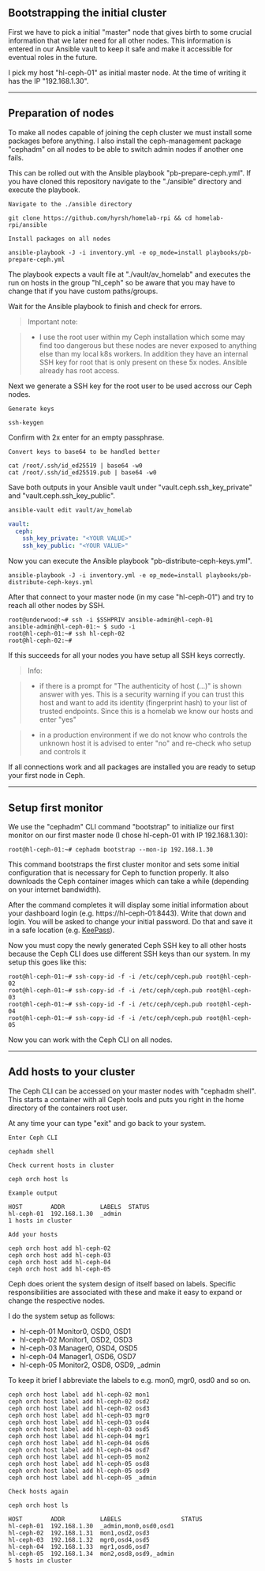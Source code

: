## Bootstrapping the initial cluster

First we have to pick a initial "master" node that gives birth to some crucial information that we later need for all other nodes. This information is entered in our Ansible vault to keep it safe and make it accessible for eventual roles in the future.

I pick my host "hl-ceph-01" as initial master node. At the time of writing it has the IP "192.168.1.30".

<hr>

## Preparation of nodes

To make all nodes capable of joining the ceph cluster we must install some packages before anything. I also install the ceph-management package "cephadm" on all nodes to be able to switch admin nodes if another one fails.

This can be rolled out with the Ansible playbook "pb-prepare-ceph.yml". If you have cloned this repository navigate to the "./ansible" directory and execute the playbook.

`Navigate to the ./ansible directory`

```shell
git clone https://github.com/hyrsh/homelab-rpi && cd homelab-rpi/ansible
```

`Install packages on all nodes`

```shell
ansible-playbook -J -i inventory.yml -e op_mode=install playbooks/pb-prepare-ceph.yml
```

The playbook expects a vault file at "./vault/av_homelab" and executes the run on hosts in the group "hl_ceph" so be aware that you may have to change that if you have custom paths/groups.

Wait for the Ansible playbook to finish and check for errors.

> Important note:

> - I use the root user within my Ceph installation which some may find too dangerous but these nodes are never exposed to anything else than my local k8s workers. In addition they have an internal SSH key for root that is only present on these 5x nodes. Ansible already has root access.

Next we generate a SSH key for the root user to be used accross our Ceph nodes.

`Generate keys`

```shell
ssh-keygen
```

Confirm with 2x enter for an empty passphrase.


`Convert keys to base64 to be handled better`

```shell
cat /root/.ssh/id_ed25519 | base64 -w0
cat /root/.ssh/id_ed25519.pub | base64 -w0
```

Save both outputs in your Ansible vault under "vault.ceph.ssh_key_private" and "vault.ceph.ssh_key_public".

`ansible-vault edit vault/av_homelab`

```yaml
vault:
  ceph:
    ssh_key_private: "<YOUR VALUE>"
    ssh_key_public: "<YOUR VALUE>"
```

Now you can execute the Ansible playbook "pb-distribute-ceph-keys.yml".

```shell
ansible-playbook -J -i inventory.yml -e op_mode=install playbooks/pb-distribute-ceph-keys.yml
```

After that connect to your master node (in my case "hl-ceph-01") and try to reach all other nodes by SSH.

```shell
root@underwood:~# ssh -i $SSHPRIV ansible-admin@hl-ceph-01
ansible-admin@hl-ceph-01:~ $ sudo -i
root@hl-ceph-01:~# ssh hl-ceph-02
root@hl-ceph-02:~#
```

If this succeeds for all your nodes you have setup all SSH keys correctly.

> Info:

> - if there is a prompt for "The authenticity of host (...)" is shown answer with yes. This is a security warning if you can trust this host and want to add its identity (fingerprint hash) to your list of trusted endpoints. Since this is a homelab we know our hosts and enter "yes"

> - in a production environment if we do not know who controls the unknown host it is advised to enter "no" and re-check who setup and controls it

If all connections work and all packages are installed you are ready to setup your first node in Ceph.

<hr>

## Setup first monitor

We use the "cephadm" CLI command "bootstrap" to initialize our first monitor on our first master node (I chose hl-ceph-01 with IP 192.168.1.30):

```shell
root@hl-ceph-01:~# cephadm bootstrap --mon-ip 192.168.1.30
```

This command bootstraps the first cluster monitor and sets some initial configuration that is necessary for Ceph to function properly. It also downloads the Ceph container images which can take a while (depending on your internet bandwidth).

After the command completes it will display some initial information about your dashboard login (e.g. https://hl-ceph-01:8443). Write that down and login. You will be asked to change your initial password. Do that and save it in a safe location (e.g. [KeePass](https://keepass.info/download.html)).

Now you must copy the newly generated Ceph SSH key to all other hosts because the Ceph CLI does use different SSH keys than our system. In my setup this goes like this:

```shell
root@hl-ceph-01:~# ssh-copy-id -f -i /etc/ceph/ceph.pub root@hl-ceph-02
root@hl-ceph-01:~# ssh-copy-id -f -i /etc/ceph/ceph.pub root@hl-ceph-03
root@hl-ceph-01:~# ssh-copy-id -f -i /etc/ceph/ceph.pub root@hl-ceph-04
root@hl-ceph-01:~# ssh-copy-id -f -i /etc/ceph/ceph.pub root@hl-ceph-05
```

Now you can work with the Ceph CLI on all nodes.

<hr>

## Add hosts to your cluster

The Ceph CLI can be accessed on your master nodes with "cephadm shell". This starts a container with all Ceph tools and puts you right in the home directory of the containers root user.

At any time your can type "exit" and go back to your system.

`Enter Ceph CLI`

```shell
cephadm shell
```
`Check current hosts in cluster`

```shell
ceph orch host ls
```
`Example output`

```shell
HOST        ADDR          LABELS  STATUS
hl-ceph-01  192.168.1.30  _admin
1 hosts in cluster
```
`Add your hosts`

```shell
ceph orch host add hl-ceph-02
ceph orch host add hl-ceph-03
ceph orch host add hl-ceph-04
ceph orch host add hl-ceph-05
```

Ceph does orient the system design of itself based on labels. Specific responsibilities are associated with these and make it easy to expand or change the respective nodes.

I do the system setup as follows:

- hl-ceph-01 Monitor0, OSD0, OSD1
- hl-ceph-02 Monitor1, OSD2, OSD3
- hl-ceph-03 Manager0, OSD4, OSD5
- hl-ceph-04 Manager1, OSD6, OSD7
- hl-ceph-05 Monitor2, OSD8, OSD9, \_admin

To keep it brief I abbreviate the labels to e.g. mon0, mgr0, osd0 and so on.

```shell
ceph orch host label add hl-ceph-02 mon1
ceph orch host label add hl-ceph-02 osd2
ceph orch host label add hl-ceph-02 osd3
ceph orch host label add hl-ceph-03 mgr0
ceph orch host label add hl-ceph-03 osd4
ceph orch host label add hl-ceph-03 osd5
ceph orch host label add hl-ceph-04 mgr1
ceph orch host label add hl-ceph-04 osd6
ceph orch host label add hl-ceph-04 osd7
ceph orch host label add hl-ceph-05 mon2
ceph orch host label add hl-ceph-05 osd8
ceph orch host label add hl-ceph-05 osd9
ceph orch host label add hl-ceph-05 _admin
```
`Check hosts again`
```shell
ceph orch host ls

HOST        ADDR          LABELS                 STATUS
hl-ceph-01  192.168.1.30  _admin,mon0,osd0,osd1
hl-ceph-02  192.168.1.31  mon1,osd2,osd3
hl-ceph-03  192.168.1.32  mgr0,osd4,osd5
hl-ceph-04  192.168.1.33  mgr1,osd6,osd7
hl-ceph-05  192.168.1.34  mon2,osd8,osd9,_admin
5 hosts in cluster
```

